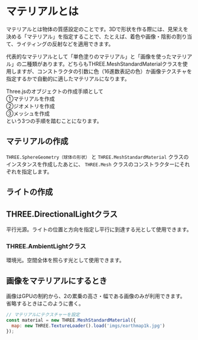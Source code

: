 # マテリアルとは
マテリアルとは物体の質感設定のことです。3Dで形状を作る際には、見栄えを決める「マテリアル」を指定することで、たとえば、着色や画像・陰影の割り当て、ライティングの反射などを適用できます。

代表的なマテリアルとして「単色塗りのマテリアル」と「画像を使ったマテリアル」の二種類があります。どちらもTHREE.MeshStandardMaterialクラスを使用しますが、コンストラクタの引数に色（16進数表記の色）か画像テクスチャを指定するかで自動的に適したマテリアルになります。

Three.jsのオブジェクトの作成手順として<br>
 ①マテリアルを作成<br>
 ②ジオメトリを作成<br>
 ③メッシュを作成<br>
 という3つの手順を踏むことになります。<br>

## マテリアルの作成
 `THREE.SphereGeometry（球体の形状）` と `THREE.MeshStandardMaterial` クラスのインスタンスを作成したあとに、 `THREE.Mesh` クラスのコンストラクターにそれぞれを指定します。

## ライトの作成

## THREE.DirectionalLightクラス
平行光源。ライトの位置と方向を指定し平行に到達する光として使用できます。

### THREE.AmbientLightクラス
環境光。空間全体を照らす光として使用できます。

## 画像をマテリアルにするとき
画像はGPUの制約から、2の累乗の高さ・幅である画像のみが利用できます。<br>
省略するときはこのように書く。
```js
// マテリアルにテクスチャーを設定
const material = new THREE.MeshStandardMaterial({
  map: new THREE.TextureLoader().load('imgs/earthmap1k.jpg')
});
```